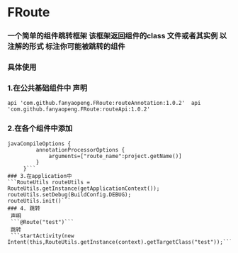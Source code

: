 # FRoute
### 一个简单的组件跳转框架 该框架返回组件的class 文件或者其实例  以注解的形式 标注你可能被跳转的组件 
### 具体使用 
### 1.在公共基础组件中 声明    
  ```api 'com.github.fanyaopeng.FRoute:routeAnnotation:1.0.2'  api 'com.github.fanyaopeng.FRoute:routeApi:1.0.2'```
### 2.在各个组件中添加
   ```annotationProcessor 'com.github.fanyaopeng.FRoute:routeCompiler:1.0.2'  
   javaCompileOptions {
            annotationProcessorOptions {
                arguments=["route_name":project.getName()]
            }
        }```
### 3.在application中
 ```RouteUtils routeUtils = RouteUtils.getInstance(getApplicationContext());  
  routeUtils.setDebug(BuildConfig.DEBUG);  
  routeUtils.init()```
### 4. 跳转
    声明  
    ```@Route("test")```
    跳转  
    ```startActivity(new Intent(this,RouteUtils.getInstance(context).getTargetClass("test"));```
    
      
  
 
